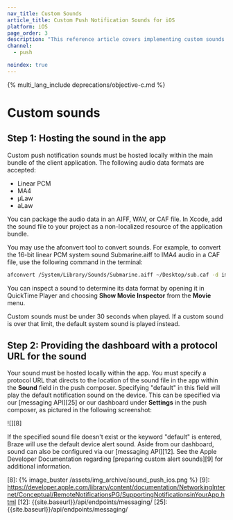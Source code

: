 ```yaml
---
nav_title: Custom Sounds
article_title: Custom Push Notification Sounds for iOS
platform: iOS
page_order: 3
description: "This reference article covers implementing custom sounds in your iOS push notifications."
channel:
  - push

noindex: true
---
```


{% multi_lang_include deprecations/objective-c.md %}

# Custom sounds

## Step 1: Hosting the sound in the app

Custom push notification sounds must be hosted locally within the main bundle of the client application. The following audio data formats are accepted:

- Linear PCM
- MA4
- µLaw
- aLaw

You can package the audio data in an AIFF, WAV, or CAF file. In Xcode, add the sound file to your project as a non-localized resource of the application bundle.

You may use the afconvert tool to convert sounds. For example, to convert the 16-bit linear PCM system sound Submarine.aiff to IMA4 audio in a CAF file, use the following command in the terminal:

```bash
afconvert /System/Library/Sounds/Submarine.aiff ~/Desktop/sub.caf -d ima4 -f caff -v
```

You can inspect a sound to determine its data format by opening it in QuickTime Player and choosing **Show Movie Inspector** from the **Movie** menu.

Custom sounds must be under 30 seconds when played. If a custom sound is over that limit, the default system sound is played instead.

## Step 2: Providing the dashboard with a protocol URL for the sound

Your sound must be hosted locally within the app. You must specify a protocol URL that directs to the location of the sound file in the app within the **Sound** field in the push composer. Specifying "default" in this field will play the default notification sound on the device. This can be specified via our [messaging API][25] or our dashboard under **Settings** in the push composer, as pictured in the following screenshot:

![][8]

If the specified sound file doesn't exist or the keyword "default" is entered, Braze will use the default device alert sound. Aside from our dashboard, sound can also be configured via our [messaging API][12]. See the Apple Developer Documentation regarding [preparing custom alert sounds][9] for additional information.

[8]: {% image_buster /assets/img_archive/sound_push_ios.png %}
[9]: https://developer.apple.com/library/content/documentation/NetworkingInternet/Conceptual/RemoteNotificationsPG/SupportingNotificationsinYourApp.html
[12]: {{site.baseurl}}/api/endpoints/messaging/
[25]: {{site.baseurl}}/api/endpoints/messaging/
